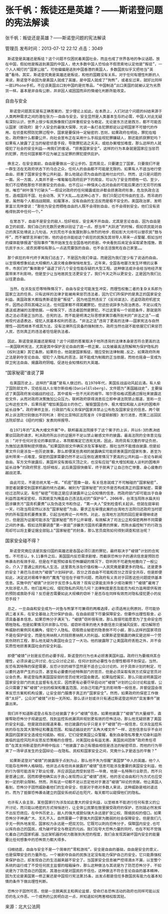 # 张千帆：叛徒还是英雄？——斯诺登问题的宪法解读  
张千帆：叛徒还是英雄？——斯诺登问题的宪法解读

管理员 发布时间：2013-07-12 22:12  点击：3049

     斯诺登是英雄还是叛徒？这个问题不仅困扰着美国社会，而且也成了世界各地的争议话题。放在中国，假如他是叛逃到美国的中国人，绝大多数中国人恐怕会不假思索地认定他是“叛徒”，一个人人喊打的“国家公敌”。可他偏偏是逃到中国香港的美国人，多数国民似乎又把他当“英雄”看待。其实，斯诺登究竟是英雄还是叛徒，和他的国籍没有关系。对于任何有理性判断的人来说，斯诺登不会因为是美国人就成了英雄，是中国人就成了“狗熊”，或者反过来，就好比同样一部iPhone手机，不应该美国出口到中国的是优等品，“中国制造”出口美国的就被认定为劣质货一样。基本是非自有公断，并非因人或因国而异的情绪化判断所能改变。

自由与安全

      斯诺登问题其实是有正确答案的，至少理论上如此。在本质上，人们对这个问题的纠结来源于人类两种需求之间的潜在张力——自由与安全。安全显然是人类基本生存的必需，中国人对此无疑有深刻认识，世界上很少有民族像我们这样重视安全与稳定。无论是东方还是西方，都不可能否认国家（即政府）是个人安全的最强大保障，光说一条打击犯罪即足以证明国家不可替代的作用。在侦查和预防犯罪过程中，国家是要保持一定秘密的.否则，如果政府在明处，罪犯在暗处，政府做什么都要公开，向社会宣布正在采用什么手段监视犯罪嫌疑人，那还能抓获罪犯吗？如果有人披露了正当的秘密侦查手段，导致罪犯逃之夭夭，或给办案增加难度，那么这样的人就侵犯了社会的安全利益——用我们的套话，“损害国家安全”。这样的行为本身就是国家应当惩罚的犯罪，而任何国家都不应为被正当定罪的罪犯提供庇护。

     换言之，在安全面前，自由是要做出一定让步的。显而易见，只要建立了国家，只要我们不是一群生活在无政府状态下的乌合之众，任何人的自由都不可能是无限的。如果有人不适当地行使自由，损害了国家安全等公共利益，那么他就必须为自由的滥用付出代价。然而，这只是问题的一面。另一方面，人类并不是一堆匍匐在政府庇护下的爬虫，可以为了安全而牺牲一切。至少，我们不应牺牲那些不损害安全的自由，也不应以一种懦夫心态对自由的可能后果进行无穷尽的推测，唯恐“树叶落下打破头”——假设对政府的任何揭露或批评都会损害政府形象，危及执政合法性，造成国将不国、社会动荡、天下大乱……在这种心态下，我们只配过可怜虫的生活。而吊诡的是，虽然每个人都战战兢兢、如履薄冰，没有自由的生活反而是极不安全的。美国政治家、发明家富兰克林曾说：“那些为安全而牺牲自由的人既不会得到自由，也不会得到安全。他们没有资格得到其中任何一个。”

      在常态下，自由不是安全的敌人.恰好相反，安全离不开自由，尤其是言论自由，因为自由是自卫的前提。我们自己的无数历史教训验证了这一点。想当年“大跃进”的时候，假如农民能对自己的真实处境说上几句话，大饥荒也不会发展到那么惨烈的地步.假如彭大元帅可以替农民“鼓与呼”，而不被禁言并被打倒，他的话也许能给这个疯狂的民族及其领导人带来一点警醒.假如当时的媒体能够报道“信阳事件”等开始发生在全国各地的悲剧，中央看到后肯定会采取紧急措施，救饥民于水火.或农民哪怕有那么一点逃荒要饭的自由，也不会活活饿死在自己家里……

     那个疯狂的年代终于离我们远去了，不是因为我们幸运，而是因为我们至少有了说话的自由，以至很难想象如此大规模的人道灾难会静悄悄地发生。近年来，全国各地屡次发生环境抗议事件，市民们的“集体散步”逼退了好几个安全性能存疑的大型工程。这种做法或许会给当地经济发展带来不利影响，但是至少让当地居民生活更安全了。我们今天之所以更安全，正是因为我们比以往更自由。

      当然，在涉及反恐等特殊情况下，自由与安全可能发生冲突，而理性权衡二者的复杂关系即为国家立法的任务。只有这样的法律才能被用来惩罚违法者，因为它们所保护的是真正的国家安全利益。美国政客大都指责斯诺登是“叛徒”，因为他显然违反了《反间谍法》，还盗窃政府机密文件，因而必须将其绳之以法，任何国家都不得窝藏罪犯。但这些说辞多为政治表态，不足以成为遣送或逮捕的法理依据。一般情况下，违法者固然是罪犯，不过这里有一个前提条件，那就是所违之法必须是正当的法、合宪的法，而不能是明清之际思想家黄宗羲所批判的“非法之法”——或用现代话语表达，侵犯人民基本权利的恶法。“非法之法”违背了更高的法律——国家宪法与自然理性——因而根本不成其为法，没有法律所应具备的强制效力，政府当然也就不能依据它们来惩罚人民，否则真正的违法者恰恰是执法者。

     因此，斯诺登是英雄还是叛徒？这个问题的答案取决于他所违背的法律本身是否符合更高的法——美国联邦宪法，尤其是其中保护言论自由的第一修正案，以及被最高法院解释为保护隐私的《权利法案》其它条款。如果符合，他就是国家叛徒，理应受到法律制裁.反之，如果政府所用之法是剥夺言论自由、侵犯个人隐私的恶法，就不能成为制裁的正当依据，而他也摇身一变成为捍卫宪法自由、揭露政府阴暗、促进社会知情权的大英雄。

“国家秘密”谁说了算

      在美国历史上，这样的“英雄”是有人做过的。在1970年代，美国反战运动风起云涌。有人偷了国防部文件，交给反战人士埃尔斯伯格(DanielElsberg)。文件题为“美国越战史”，主要描述了美国政府发动越战的经过，其中或有一些不光彩的细节。埃尔思伯格试图通过报社来披露这些文件，从而对政府决策施加公众压力。联邦政府获得消息后立即申请法院禁止报道，宣称一旦公布这些文件，后果将是“增加美国战士的伤亡、摧毁盟国合作、极大增加和敌人谈判的困难并延长战争”。政府律师主张，行政部门有义务保护国家并禁止公布危及国家安全的信息。两个联邦上诉法院分别做出不同判决：哥伦比亚特区法院准许《华盛顿邮报》发行消息，而第二巡回区法院却禁止《纽约时报》发表同样报导。

      在1971年的“五角大楼文件案”中，联邦最高法院接手了这个案子的上诉，并以6∶3的表决结果驳回政府请求，判决政府所出示的证据并不足以禁止敏感文件的披露。最高法院的全体意见指出：“对于任何对言论的事前禁止，本院都推定它违宪无效。因此，政府具有沉重的举证负担，为施加这类限制提供理由。”如果国防部文件确实涉及军事秘密，报社当然不能擅自披露.但是如果文件只是涉及一些历史故事，那么即便某些真相的披露确实可能损害美国的国家形象，甚至为谈判带来一点难度，保密的国家需要仍然不足以压倒在通常情况下更高的公共利益——言论与新闻自由。军方文件披露后，美国并没有面临灭顶之灾，也没有应验“极大增加和敌人谈判的困难并延长战争”的政府预言.恰好相反，此后美国很快撤军，终于脱离了让自己伤亡惨重、身心疲惫的越战泥潭。

      由此可见，不是总统大笔一挥，“机密”图章一敲，有关信息就成了不可触碰的“国家秘密”，泄密者就要受到国家机器的倾力追剿。被封为“国家秘密”的文件是否构成真正的国家秘密，需要经过法院认定。有些“秘密”可能正是应该披露并让公众知情的信息，而政府部门却可能出于自身利益而滥用定密权，将其蜕变为掩盖自己违法乱纪的“保护伞”。2006年，台湾当局陈水扁夫妇因涉嫌贪污“国务机要费”以及伪造文书和伪证，“第一夫人”受到检查机关起诉。但就在庭审前一天，行政当局突然以涉及“国家秘密”为由，要求正在审理此案的台湾地方法院归还政府当时提供的所有国务机要费发票，引起当地舆论一片哗然。对此，台湾地方法院的回应是审理继续进行，但是因为证据可能涉及“国家秘密”而不公开审理，有效解决了司法公正和保密两种不同需要之间的矛盾。假如法院要调查“第一家庭”涉嫌贪污国务机要费的弊案，而陈水扁控制下的行政当局却可以将主要证据全部贴上“国家秘密”的封条，那么官员腐败如何得到调查和惩治呢？

国家安全碰不得？

      斯诺登究竟应该是凯旋归国的英雄还是各国必须引渡的罪犯，最终取决于“棱镜”计划的合宪性。不可否认，9.11事件之后，美国国内反恐需求剧增，而截获恐怖分子的通讯信息是预防恐怖袭击的有效手段，但是在不能预知谁有恐怖嫌疑的情况下，窃听网不可避免地撒向了一般公众，介入了普通公民的私人生活。这里首先涉及价值权衡——人民究竟是要更多的隐私，还是更多的安全？奥巴马总统为“棱镜”计划辩护说，百分之百自由不可能和百分之百安全共存，但是即便如此，决定这对艰难平衡的“魔鬼”往往在于细节问题，而政府有义务对于回答这些问题提供基本信息。实施中的“棱镜”计划对于反恐多么有效？现有记录能支持多少成功案例？“棱镜”雇用了大批涉密人员，他们滥用公权、侵犯隐私的风险几何？法律制度是否及能否为权力滥用提供有效的预防或救助手段？反恐是否需要如此大规模的窃听？是否存在同样有效而对隐私侵犯更小的反恐手段？

     总之，一旦自由和安全成为一对鱼与熊掌不可兼得的两难选择，必须适用比例原则，尽可能协调二者关系，在安全基础上充分保护自由，在自由前提下尽量保障安全。但要作出理性取舍，必须具备基本信息。如果恐怖分子满天飞，“棱镜”窃听很有效，那么我很可能愿意为了生命安全而牺牲隐私.但是如果情况并非那么可怕，或窃听得来的绝大多数信息只是捕风捉影，成功解除恐怖威胁的案例凤毛麟角，侵犯个人隐私、窃取商业秘密的隐患倒不可小觑，那么这样的国家项目不是在保护安全，而是在用纳税人的钱损害纳税人的利益。如果斯诺登揭露的确实是这样一个劳民伤财的工程，那么他无疑为美国社会立了一大功。他的披露除了让美国政府丢脸之外，并不会实质性地损害美国社会的安全利益。

     即便“棱镜”计划是反恐的必要手段，斯诺登的行为也未必损害美国利益。政府行为要维持其合理性，必须诉诸公开讨论.在公众讨论之前，任何计划的必要性与合理性都得不到保证。当然，反恐有其特殊的保密需要，反恐计划的细节显然是不适合公众讨论的。对于具体计划的制定，可以委托选举产生的议员，甚至有必要委托给特殊部门的官员，但是必须采取有效方式保证官员对议会负责。斯诺登指责美国国安部的官员经常对国会撒谎。如果指控属实，那么只能说明美国对国家安全部门的民主监督有名无实，因而更有必要尽早启动对“棱镜”计划的公众讨论和监督。公众只需要了解“棱镜”计划的框架和覆盖范围、对自己可能产生的影响等一般信息，并督促国会改革反恐方案和机构设置，让安全部门服膺于真正的“国家安全”。然而，如果政府的保密工作做得“太好”，公众对“棱镜”计划一无所知，那么该计划或许只有通过斯诺登这样的“突发事件”披露出来。

     我们并不知道斯诺登占有及已经披露了多少“棱镜”信息。如果他披露了“棱镜”的大量细节，直接帮助恐怖分子规避监控、找到监控系统漏洞并规划更有效的恐怖活动，那么他无疑损害了美国的安全利益。但是就目前报道来看，他已披露的似乎只是关于“棱镜”的一般信息，仅涉及监控系统的存在及其大致特征和覆盖范围。和描述越战史的“五角大楼文件”一样，这些信息似乎不会对美国的国家安全造成任何威胁。相反，它们促使美国公众警醒，看到自身隐私等重大切身利益所面临的监控风险并反思反恐策略的合理性，对美国社会有益无害。美国民间团体“政府责任项目”在其支持斯诺登的声明中指出：“他披露了自己有理由相信是违法的秘密项目，而他的行为带来了一场早该发生的全国辩论——在隐私、民权和国家安全之间，究竟什么才是适当的平衡？”

      如果斯诺登对“棱镜”的披露限于点到为止，那么他不失为惊醒“美国梦”中人的英雄。他个人可能存在种种人格缺陷，他非法占有但尚未披露的“棱镜”信息可能涉及重要的美国安全利益，他的行为很可能违背了职业伦理，并应该因此而受到惩罚——毕竟，他是一名特殊行业职员，而不只是普通公民，因而即便他确实出于良心发现而认定“棱镜”违宪，他的言论自由和行为方式也应受到一定的职业限制。然而，所有这一切都不足以否定他对于激活“棱镜”辩论的贡献。他让美国人看到，恐怖分子固然威胁着他们的生命安全，但是对于绝对多数人来说，这种威胁是相对遥远的，而为了抵御恐怖袭击建立的国安系统却近在咫尺，每天都可以窥探他们的隐私。

     也许有人会主张，某些国家行为涉及如此重大的安全利益，以至根本不能进行任何有意义的公开讨论，而只能以绝密的方式悄悄进行，让全体公民蒙在鼓里接受政府的保护，否则就必然发挥不出反恐效应。在中外历史上，敌人的强大或貌似强大永远是扩张公权、限缩民权的借口。如果恐怖分子神通广大、无孔不入，自然需要一个更强大的国家为脆弱的社会保障安全。但是我们几乎无一例外地发现，国家权力永远是一把双刃剑。它既可以刺向恐怖分子，保障国内安全.也可以挥向自己的国民，成为破坏安全与稳定的元凶。我们在夸大恐怖力量的同时，也在不知不觉强化着自己的国家机器.当这架机器的权力膨胀到失控的程度，我们会发现其破坏国内安全的能量要比任何想象中的恐怖势力都大得多。

     归根结底，自由与安全不是一个简单的“零和游戏”。安全是自由的基础，自由是安全的意义，也是保障安全的力量所在。一个被剥夺自由的民族注定没有能力保护自己的安全。它只能靠强权来保护自己，却发现自己的生活越来越不安全了。当国家安全信息被严控得滴水不漏，以至整个系统的运行成了不受任何民主监督的暗箱操作，那么这种做法与其说是为了防范恐怖分子，不如说是为了防范自己的国民，其潜台词是对国民的不信任。这种做法不符合言论自由的基本精神，因为无论是美国第一修正案还是中国现行宪法第35条，出发点都是信任多数国民有能力在基本知情的条件下做出理性判断。

     恐怖分子固然可恶，但是一旦脱离民主和舆论监督，受命打击恐怖活动的政府也同样可能以反恐的名义作恶。一个成熟的公民明白这一点，并知道如何两害相权取其轻。

来源：北大公法网